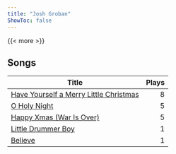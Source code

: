 ```yaml
---
title: "Josh Groban"
ShowToc: false
---
```


{{< more >}}

## Songs
Title | Plays 
----- | -----: 
[Have Yourself a Merry Little Christmas](/songs/have-yourself-a-merry-little-christmas) | 8
[O Holy Night](/songs/o-holy-night) | 5
[Happy Xmas (War Is Over)](/songs/happy-xmas-war-is-over) | 5
[Little Drummer Boy](/songs/little-drummer-boy) | 1
[Believe](/songs/believe) | 1

